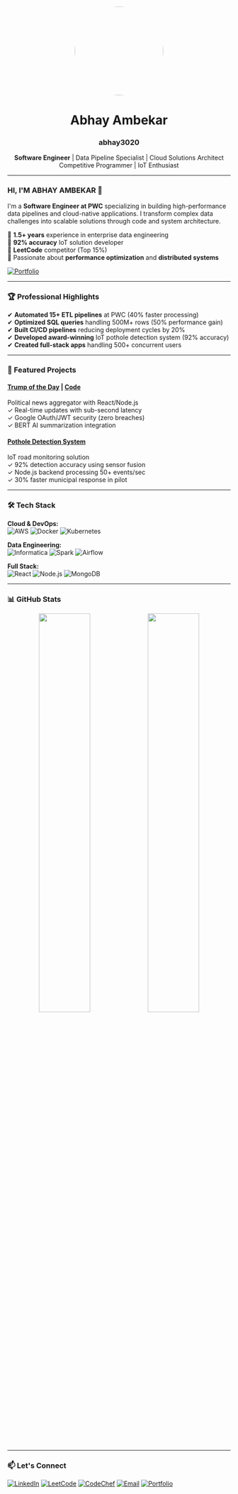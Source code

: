 <div align="center">
  <img src="https://github.com/Abhay3020.png" width="200" style="border-radius: 50%;"/>
  
  <h1>Abhay Ambekar</h1>
  <h3>abhay3020</h3>
  
  <p>
    <strong>Software Engineer</strong> | Data Pipeline Specialist | Cloud Solutions Architect
    <br>
    Competitive Programmer | IoT Enthusiast
  </p>
  
</div>

---

### HI, I'M ABHAY AMBEKAR 👋

I'm a **Software Engineer at PWC** specializing in building high-performance data pipelines and cloud-native applications. I transform complex data challenges into scalable solutions through code and system architecture.

🔹 **1.5+ years** experience in enterprise data engineering  
🔹 **92% accuracy** IoT solution developer  
🔹 **LeetCode** competitor (Top 15%)  
🔹 Passionate about **performance optimization** and **distributed systems**

[![Portfolio](https://img.shields.io/badge/Explore_My_Portfolio-000000?style=for-the-badge&logo=firefox&logoColor=white)](https://incandescent-truffle-45daef.netlify.app/)

---

### 🏆 Professional Highlights

✔ **Automated 15+ ETL pipelines** at PWC (40% faster processing)  
✔ **Optimized SQL queries** handling 500M+ rows (50% performance gain)  
✔ **Built CI/CD pipelines** reducing deployment cycles by 20%  
✔ **Developed award-winning** IoT pothole detection system (92% accuracy)  
✔ **Created full-stack apps** handling 500+ concurrent users  

---

### 🚀 Featured Projects

#### [Trump of the Day](https://trumpoftheday.com) | [Code](https://github.com/Abhay3020/trump-of-the-day)
Political news aggregator with React/Node.js  
✓ Real-time updates with sub-second latency  
✓ Google OAuth/JWT security (zero breaches)  
✓ BERT AI summarization integration  

#### [Pothole Detection System](https://github.com/Abhay3020/Pothole_detection)
IoT road monitoring solution  
✓ 92% detection accuracy using sensor fusion  
✓ Node.js backend processing 50+ events/sec  
✓ 30% faster municipal response in pilot  

---

### 🛠️ Tech Stack

**Cloud & DevOps:**  
![AWS](https://img.shields.io/badge/AWS-FF9900?logo=amazonaws&logoColor=white)
![Docker](https://img.shields.io/badge/Docker-2496ED?logo=docker&logoColor=white)
![Kubernetes](https://img.shields.io/badge/Kubernetes-326CE5?logo=kubernetes&logoColor=white)

**Data Engineering:**  
![Informatica](https://img.shields.io/badge/Informatica-FF5722?logo=informatica&logoColor=white)
![Spark](https://img.shields.io/badge/Spark-E25A1C?logo=apachespark&logoColor=white)
![Airflow](https://img.shields.io/badge/Airflow-017CEE?logo=apacheairflow&logoColor=white)

**Full Stack:**  
![React](https://img.shields.io/badge/React-61DAFB?logo=react&logoColor=black)
![Node.js](https://img.shields.io/badge/Node.js-339933?logo=nodedotjs&logoColor=white)
![MongoDB](https://img.shields.io/badge/MongoDB-47A248?logo=mongodb&logoColor=white)

---

### 📊 GitHub Stats

<div align="center">
  <img src="https://github-readme-stats.vercel.app/api?username=Abhay3020&show_icons=true&theme=merko" width="48%">
  <img src="https://github-readme-stats.vercel.app/api/top-langs/?username=Abhay3020&layout=compact&theme=merko" width="48%">
</div>

---

### 📫 Let's Connect

[![LinkedIn](https://img.shields.io/badge/LinkedIn-0A66C2?style=for-the-badge&logo=linkedin&logoColor=white)](https://linkedin.com/in/abhay3020)
[![LeetCode](https://img.shields.io/badge/LeetCode-FFA116?style=for-the-badge&logo=leetcode&logoColor=black)](https://leetcode.com/Abhay3020/)
[![CodeChef](https://img.shields.io/badge/CodeChef-5B4638?style=for-the-badge&logo=codechef&logoColor=white)](https://codechef.com/users/abhay3020)
[![Email](https://img.shields.io/badge/Email_Me-EA4335?style=for-the-badge&logo=gmail&logoColor=white)](mailto:abhaysambekar@gmail.com)
[![Portfolio](https://img.shields.io/badge/Portfolio-FF7139?style=for-the-badge&logo=firefox&logoColor=white)](https://incandescent-truffle-45daef.netlify.app/)

